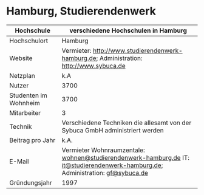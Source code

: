 # Hamburg, Studierendenwerk

Hochschule             | verschiedene Hochschulen in Hamburg
-----------------------|--------------------------------------------------------------------------------------------------------------------------------------
Hochschulort           | Hamburg
Website                | Vermieter: <http://www.studierendenwerk-hamburg.de>; Administration: <http://www.sybuca.de>
Netzplan               | k.A
Nutzer                 | 3700
Studenten im Wohnheim  | 3700
Mitarbeiter            | 3
Technik                | Verschiedene Techniken die allesamt von der Sybuca GmbH administriert werden
Beitrag pro Jahr       | k.A.
E-Mail                 | Vermieter Wohnraumzentale: <wohnen@studierendenwerk-hamburg.de> IT: <it@studierendenwerk-hamburg.de>; Administration: <gf@sybuca.de>
Gründungsjahr          | 1997
